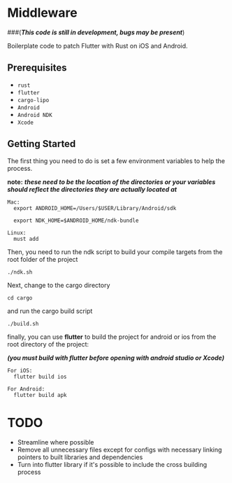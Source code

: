 # Middleware
###(***This code is still in development, bugs may be present***)

Boilerplate code to patch Flutter with Rust on iOS and Android.

## Prerequisites

- `rust`
- `flutter`
- `cargo-lipo`
- `Android`
- `Android NDK`
- `Xcode`

## Getting Started

The first thing you need to do is set a few environment variables to help the process.

**note:** ***these need to be the location of the directories or your variables should reflect
the directories they are actually located at***

```
Mac:
  export ANDROID_HOME=/Users/$USER/Library/Android/sdk

  export NDK_HOME=$ANDROID_HOME/ndk-bundle

Linux:
  must add

```

Then, you need to run the ndk script to build your compile targets from the root folder of the project

`./ndk.sh`

Next, change to the cargo directory

`cd cargo`

and run the cargo build script

`./build.sh`

finally, you can use **flutter** to build the project for android or ios from the root directory of the project:

***(you must build with flutter before opening with android studio or Xcode)***

```
For iOS:
  flutter build ios

For Android:
  flutter build apk
```


# TODO
- Streamline where possible
- Remove all unnecessary files except for configs with necessary linking pointers to built libraries and dependencies
- Turn into flutter library if it's possible to include the cross building process
